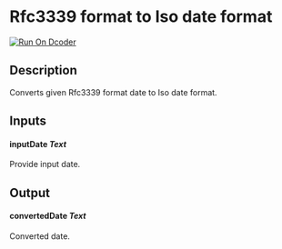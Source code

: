 # Rfc3339 format to Iso date format
[![Run On Dcoder](https://static-content.dcoder.tech/dcoder-assets/run-on-dcoder.svg)](https://code.dcoder.tech/feed/project/609257d7b7ac7976dfa79713)

## Description
Converts given Rfc3339 format date to Iso date format.

## Inputs
#### **inputDate**  *Text*
Provide input date.

## Output
#### **convertedDate**  *Text*
Converted date.

